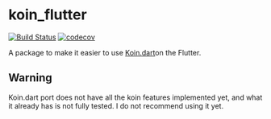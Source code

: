 # koin_flutter

[![Build Status](https://travis-ci.org/pbissonho/koin.dart.svg?branch=master)](https://travis-ci.org/pbissonho/koin.dart)
[![codecov](https://codecov.io/gh/pbissonho/koin.dart/branch/master/graph/badge.svg)](https://codecov.io/gh/pbissonho/koin.dart)

A package to make it easier to use [Koin.dart](https://github.com/pbissonho/koin.dart)on the Flutter.

## Warning

Koin.dart port does not have all the koin features implemented yet, and what it already has is not fully tested. I do not recommend using it yet.




